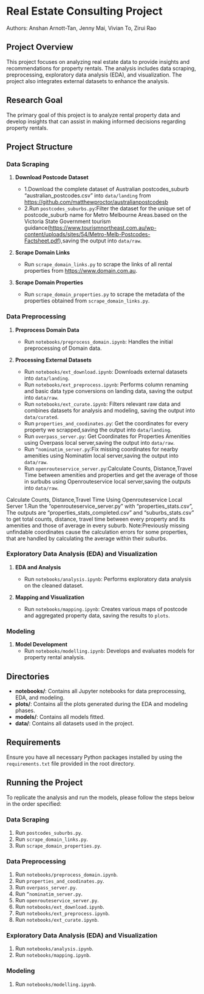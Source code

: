 # Real Estate Consulting Project
Authors: Anshan Arnott-Tan, Jenny Mai, Vivian To, Zirui Rao

## Project Overview
This project focuses on analyzing real estate data to provide insights and recommendations for property rentals. The analysis includes data scraping, preprocessing, exploratory data analysis (EDA), and visualization. The project also integrates external datasets to enhance the analysis.

## Research Goal
The primary goal of this project is to analyze rental property data and develop insights that can assist in making informed decisions regarding property rentals.

## Project Structure

### Data Scraping
1. **Download Postcode Dataset**
   - 1.Download the complete dataset of Australian postcodes_suburb “australian_postcodes.csv” into  `data/landing` from https://github.com/matthewproctor/australianpostcodesb
   - 2.Run `postcodes_suburbs.py`:Filter the dataset for the unique set of postcode_suburb name for Metro Melbourne Areas.based on the Victoria State Government tourism guidance(https://www.tourismnortheast.com.au/wp-content/uploads/sites/54/Metro-Melb-Postcodes-Factsheet.pdf),saving the output into `data/raw`.

2. **Scrape Domain Links**
   - Run `scrape_domain_links.py` to scrape the links of all rental properties from https://www.domain.com.au.

3. **Scrape Domain Properties**
   - Run `scrape_domain_properties.py` to scrape the metadata of the properties obtained from `scrape_domain_links.py`.

### Data Preprocessing
1. **Preprocess Domain Data**
   - Run `notebooks/preprocess_domain.ipynb`: Handles the initial preprocessing of Domain data.

2. **Processing External Datasets**
   - Run `notebooks/ext_download.ipynb`: Downloads external datasets into `data/landing`.
   - Run `notebooks/ext_preprocess.ipynb`: Performs column renaming and basic data type conversions on landing data, saving the output into `data/raw`.
   - Run `notebooks/ext_curate.ipynb`: Filters relevant raw data and combines datasets for analysis and modeling, saving the output into `data/curated`.
   - Run `properties_and_coodinates.py`: Get the coordinates for every property we scrapped,saving the output into `data/landing`.
   - Run `overpass_server.py`: Get Coordinates for Properties Amenities using Overpass local server,saving the output into `data/raw`.
   - Run `“nominatim_server.py`:Fix missing coordinates for nearby amenities using Nominatim local server,saving the output into `data/raw`.
   - Run `openrouteservice_server.py`:Calculate Counts, Distance,Travel Time between amenities and properties and get the average of those in surbubs using Openrouteservice local server,saving the outputs into `data/raw`.


Calculate Counts, Distance,Travel Time Using Openrouteservice Local Server
1.Run the “openrouteservice_server.py” with “properties_stats.csv”,
The outputs are “properties_stats_completed.csv” and “suburbs_stats.csv” to get total counts, distance, travel time between every property and its amenities and those of average in every suburb.
Note:Previously missing unfindable coordinates cause the calculation errors for some properties, that are handled by calculating the average within their suburbs.


### Exploratory Data Analysis (EDA) and Visualization
1. **EDA and Analysis**
   - Run `notebooks/analysis.ipynb`: Performs exploratory data analysis on the cleaned dataset.

2. **Mapping and Visualization**
   - Run `notebooks/mapping.ipynb`: Creates various maps of postcode and aggregated property data, saving the results to `plots`.

### Modeling
1. **Model Development**
   - Run `notebooks/modelling.ipynb`: Develops and evaluates models for property rental analysis.

## Directories
- **notebooks/**: Contains all Jupyter notebooks for data preprocessing, EDA, and modeling.
- **plots/**: Contains all the plots generated during the EDA and modeling phases.
- **models/**: Contains all models fitted.
- **data/**: Contains all datasets used in the project.

## Requirements
Ensure you have all necessary Python packages installed by using the `requirements.txt` file provided in the root directory.

## Running the Project
To replicate the analysis and run the models, please follow the steps below in the order specified:

### Data Scraping
1. Run `postcodes_suburbs.py`.
2. Run `scrape_domain_links.py`.
3. Run `scrape_domain_properties.py`.

### Data Preprocessing
1. Run `notebooks/preprocess_domain.ipynb`.
2. Run `properties_and_coodinates.py`.
3. Run `overpass_server.py`.
4. Run `“nominatim_server.py`.
5. Run `openrouteservice_server.py`.
6. Run `notebooks/ext_download.ipynb`.
7. Run `notebooks/ext_preprocess.ipynb`.
8. Run `notebooks/ext_curate.ipynb`.

### Exploratory Data Analysis (EDA) and Visualization
1. Run `notebooks/analysis.ipynb`.
2. Run `notebooks/mapping.ipynb`.

### Modeling
1. Run `notebooks/modelling.ipynb`.
